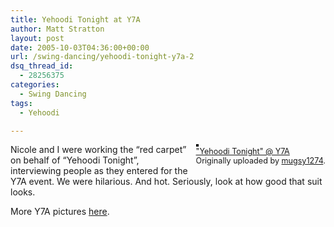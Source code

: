 ```yaml
---
title: Yehoodi Tonight at Y7A
author: Matt Stratton
layout: post
date: 2005-10-03T04:36:00+00:00
url: /swing-dancing/yehoodi-tonight-y7a-2
dsq_thread_id:
  - 28256375
categories:
  - Swing Dancing
tags:
  - Yehoodi

---
```

<div style="float:right;margin-left:10px;margin-bottom:10px;">
  <a href="http://www.flickr.com/photos/mugsy/48891676/" title="photo sharing"><img src="http://static.flickr.com/32/48891676_7158ab6339_m.jpg" alt="" style="border:solid 2px #000000;" /></a> <br /> <span style="font-size:.9em;margin-top:0;"> <a href="http://www.flickr.com/photos/mugsy/48891676/">"Yehoodi Tonight" @ Y7A</a> <br /> Originally uploaded by <a href="http://www.flickr.com/people/mugsy/">mugsy1274</a>. </span>
</div>

Nicole and I were working the &#8220;red carpet&#8221; on behalf of &#8220;Yehoodi Tonight&#8221;, interviewing people as they entered for the Y7A event. We were hilarious. And hot. Seriously, look at how good that suit looks.

More Y7A pictures [here][1].

 [1]: http://www.flickr.com/photos/tags/y7a/
